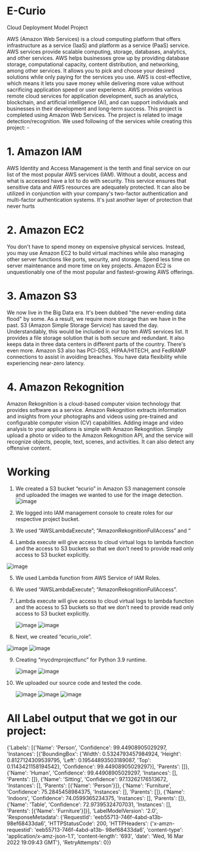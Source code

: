 # E-Curio
Cloud Deployment Model Project

AWS (Amazon Web Services) is a cloud computing platform that offers infrastructure as a service (IaaS) and platform as a service (PaaS) service. AWS services provide scalable computing, storage, databases, analytics, and other services. AWS helps businesses grow up by providing database storage, computational capacity, content distribution, and networking, among other services. It allows you to pick and choose your desired solutions while only paying for the services you use. AWS is cost-effective, which means it lets you save money while delivering more value without sacrificing application speed or user experience. AWS provides various remote cloud services for application development, such as analytics, blockchain, and artificial intelligence (AI), and can support individuals and businesses in their development and long-term success. This project is completed using Amazon Web Services. The project is related to image detection/recognition. We used following of the services while creating this project: -

# 1. Amazon IAM
AWS Identity and Access Management is the tenth and final service on our list of the most popular AWS services (IAM). Without a doubt, access and what is accessed have a lot to do with security. This service 
ensures that sensitive data and AWS resources are adequately protected. It can also be utilized in conjunction with your company's two-factor authentication and multi-factor authentication systems. It's just another layer of protection that never hurts

# 2. Amazon EC2 
You don't have to spend money on expensive physical services. Instead, you may use Amazon EC2 to build virtual machines while also managing other server functions like ports, security, and storage. Spend less time on server maintenance and more time on key projects. Amazon EC2 is unquestionably one of the most popular and fastest-growing AWS offerings.

# 3. Amazon S3
We now live in the Big Data era. It's been dubbed "the never-ending data flood" by some. As a result, we require more storage than we have in the past. S3 (Amazon Simple Storage Service) has saved the day. Understandably, this would be included in our top ten AWS services list. It provides a file storage solution that is both secure and redundant. It also keeps data in three data centers in different parts of the country. There's even more. Amazon S3 also has PCI-DSS, HIPAA/HITECH, and FedRAMP connections to assist in avoiding breaches. You have data flexibility while experiencing near-zero latency.

# 4. Amazon Rekognition
Amazon Rekognition is a cloud-based computer vision technology that provides software as a service. Amazon Rekognition extracts information and insights from your photographs and videos using pre-trained and configurable computer vision (CV) capabilities. Adding image and video analysis to your applications is simple with Amazon Rekognition. Simply upload a photo or video to the Amazon Rekognition API, and the service will recognize objects, people, text, scenes, and activities. It can also detect any offensive content.

# Working 

1. We created a S3 bucket “ecurio” in Amazon S3 management console and uploaded the images we wanted to use for the image detection.
   ![image](https://github.com/MP-15/Image-Reckognition-using-AWS/assets/80661516/20fb1bac-0ab4-4ee4-8111-13f0b6db8f56)

2.	We logged into IAM management console to create roles for our respective project bucket.
3.	We used “AWSLambdaExecute”; “AmazonRekognitionFullAccess” and “
4.	Lambda execute will give access to cloud virtual logs to lambda function and the access to S3 buckets so that we don't need to provide read only access to S3 bucket explicitly.
   
   ![image](https://github.com/MP-15/Image-Reckognition-using-AWS/assets/80661516/fe90057b-24e6-4704-839d-20364e9812d1)

5. We used Lambda function from AWS Service of IAM Roles.
6. We used “AWSLambdaExecute”; “AmazonRekognitionFullAccess”.
7. Lambda execute will give access to cloud virtual logs to lambda function and the access to S3 buckets so that we don't need to provide read only access to S3 bucket explicitly.
   
   ![image](https://github.com/MP-15/Image-Reckognition-using-AWS/assets/80661516/c690e93f-d12a-4b9d-ad46-96a774253375)
   ![image](https://github.com/MP-15/Image-Reckognition-using-AWS/assets/80661516/388cb239-881f-4688-8e92-844b7e547be3)

8.	Next, we created “ecurio_role”.
    
   ![image](https://github.com/MP-15/Image-Reckognition-using-AWS/assets/80661516/4c5bdcc9-8f6d-467d-b08f-8d9dc7614383)
   ![image](https://github.com/MP-15/Image-Reckognition-using-AWS/assets/80661516/03de4098-4156-4884-af7a-e248864c4a19)

9.	Creating “mycdmprojectfunc” for Python 3.9 runtime.
    
    ![image](https://github.com/MP-15/Image-Reckognition-using-AWS/assets/80661516/3f2fadda-c026-475c-817e-2ec2b7d79df6)
    ![image](https://github.com/MP-15/Image-Reckognition-using-AWS/assets/80661516/b4a62e2b-b620-425d-a904-a57698cb4eb5)
  	
10.	We uploaded our source code and tested the code.
    
    ![image](https://github.com/MP-15/Image-Reckognition-using-AWS/assets/80661516/25bad001-dda7-4193-96e6-1046bba2a5ff)
   	![image](https://github.com/MP-15/Image-Reckognition-using-AWS/assets/80661516/c931f88b-f5db-4df0-b700-56ffa6319cd8)
   	![image](https://github.com/MP-15/Image-Reckognition-using-AWS/assets/80661516/1fe0d28a-f4fa-4e6f-b9fb-09f8f04d5be0)

# All Label output that we got in our project:
{'Labels': [{'Name': 'Person', 'Confidence': 99.44908905029297, 'Instances': [{'BoundingBox': {'Width': 0.5324793457984924, 'Height': 0.8127124309539795, 'Left': 0.19544893503189087, 'Top':
0.1143421158194542}, 'Confidence': 99.44908905029297}], 'Parents': []}, {'Name': 'Human', 'Confidence': 99.44908905029297, 'Instances': [], 'Parents': []}, {'Name': 'Sitting', 'Confidence': 97.13262176513672, 'Instances': [], 'Parents': [{'Name': 'Person'}]}, {'Name': 'Furniture', 'Confidence': 75.2845458984375, 'Instances': [], 'Parents': []}, {'Name': 'Indoors', 'Confidence': 74.0599365234375, 'Instances': [], 'Parents': []}, {'Name': 'Table', 'Confidence': 72.97395324707031, 'Instances': [], 'Parents': [{'Name': 'Furniture'}]}], 'LabelModelVersion': '2.0', 'ResponseMetadata': {'RequestId': 'eeb55713-746f-4abd-a13b-98ef68433da6', 'HTTPStatusCode': 200, 'HTTPHeaders': {'x-amzn-requestid': 'eeb55713-746f-4abd-a13b- 98ef68433da6', 'content-type': 'application/x-amz-json-1.1', 'content-length': '693', 'date': 'Wed, 16 Mar 2022 19:09:43 GMT'}, 'RetryAttempts': 0}}








   


